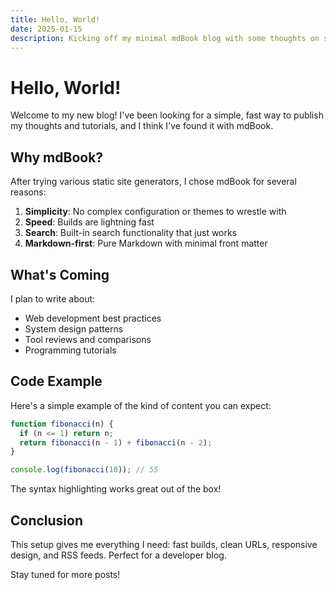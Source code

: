 ```yaml
---
title: Hello, World!
date: 2025-01-15
description: Kicking off my minimal mdBook blog with some thoughts on simplicity and fast static sites.
---
```


# Hello, World!

Welcome to my new blog! I've been looking for a simple, fast way to publish my thoughts and tutorials, and I think I've found it with mdBook.

## Why mdBook?

After trying various static site generators, I chose mdBook for several reasons:

1. **Simplicity**: No complex configuration or themes to wrestle with
2. **Speed**: Builds are lightning fast
3. **Search**: Built-in search functionality that just works
4. **Markdown-first**: Pure Markdown with minimal front matter

## What's Coming

I plan to write about:

- Web development best practices
- System design patterns
- Tool reviews and comparisons
- Programming tutorials

## Code Example

Here's a simple example of the kind of content you can expect:

```javascript
function fibonacci(n) {
  if (n <= 1) return n;
  return fibonacci(n - 1) + fibonacci(n - 2);
}

console.log(fibonacci(10)); // 55
```

The syntax highlighting works great out of the box!

## Conclusion

This setup gives me everything I need: fast builds, clean URLs, responsive design, and RSS feeds. Perfect for a developer blog.

Stay tuned for more posts!
```

